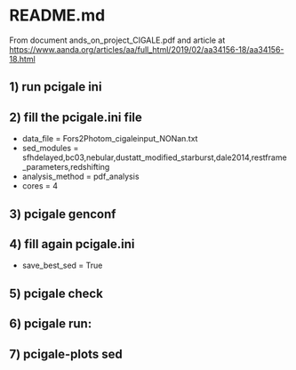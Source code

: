 # README.md

From document ands_on_project_CIGALE.pdf and article at https://www.aanda.org/articles/aa/full_html/2019/02/aa34156-18/aa34156-18.html

## 1) run pcigale ini

## 2) fill the pcigale.ini file

- data_file = Fors2Photom_cigaleinput_NONan.txt
- sed_modules = sfhdelayed,bc03,nebular,dustatt_modified_starburst,dale2014,restframe_parameters,redshifting
- analysis_method = pdf_analysis
- cores = 4

## 3) pcigale genconf

## 4) fill again pcigale.ini
- save_best_sed = True

## 5) pcigale check


## 6) pcigale run:

## 7) pcigale-plots sed
